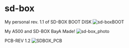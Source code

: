 # sd-box
My personal rev. 1.1 of SD-BOX BOOT DISK
![sd-boxBOOT](https://github.com/amigamess/sd-box/assets/82521152/e959c547-e4d3-42ec-95b1-c2a70b8d77f4)

My A500 and SD-BOX BayA Made!
![sd-box_photo](https://github.com/amigamess/sd-box/assets/82521152/9e945d64-b3b1-4b9b-bbd7-19c902172632)

PCB-REV 1.2
![SDBOX_PCB](https://github.com/amigamess/sd-box/assets/82521152/45941dd8-19bd-4c2c-ab43-da728da257b3)

